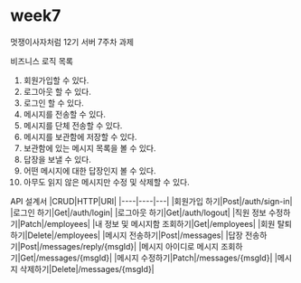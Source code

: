 # week7
멋쟁이사자처럼 12기 서버 7주차 과제

비즈니스 로직 목록
1. 회원가입할 수 있다.
2. 로그아웃 할 수 있다.
3. 로그인 할 수 있다.
4. 메시지를 전송할 수 있다.
5. 메시지를 단체 전송할 수 있다.
6. 메시지를 보관함에 저장할 수 있다.
7. 보관함에 있는 메시지 목록을 볼 수 있다.
8. 답장을 보낼 수 있다.
9. 어떤 메시지에 대한 답장인지 볼 수 있다.
10. 아무도 읽지 않은 메시지만 수정 및 삭제할 수 있다.

API 설계서
|CRUD|HTTP|URI|
|----|----|---|
|회원가입 하기|Post|/auth/sign-in|
|로그인 하기|Get|/auth/login|
|로그아웃 하기|Get|/auth/logout|
|직원 정보 수정하기|Patch|/employees|
|내 정보 및 메시지함 조회하기|Get|/employees|
|회원 탈퇴하기|Delete|/employees|
|메시지 전송하기|Post|/messages|
|답장 전송하기|Post|/messages/reply/{msgId}|
|메시지 아이디로 메시지 조회하기|Get|/messages/{msgId}|
|메시지 수정하기|Patch|/messages/{msgId}|
|메시지 삭제하기|Delete|/messages/{msgId}|
